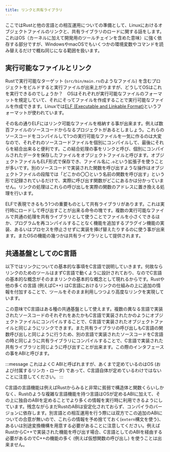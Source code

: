 ```yaml
---
title: リンクと共有ライブラリ
---
```


ここではRustと他の言語との相互運用についての準備として、Linuxにおけるオブジェクトファイルのリンクと、共有ライブラリのロードに関する話をします。これはOS（カーネルに加えて開発用のツールチェインを含めた意味）に強く依存する部分ですが、WindowsやmacOSでもいくつかの環境変数やコマンドを読み替えるだけで概ね同じになる範囲を扱います。

実行可能なファイルとリンク
-------------------------
Rustで実行可能なターゲット (`src/bin/main.rs`のようなファイル) を含むプロジェクトをビルドすると実行ファイルが出来上がりますが、どうしてOSはこれを実行できるのでしょうか？　OSはそれぞれが実行可能なファイルのフォーマットを規定していて、それにそってファイルを作成することで実行可能なファイルを作成できます。Linuxでは[ELF (Executable and Linkable Format)](https://ja.wikipedia.org/wiki/Executable_and_Linkable_Format)というフォーマットが使われています。

その名の通りELFにはリンク可能なファイルを格納する事が出来ます。例えば数百ファイルのソースコードからなるプロジェクトがあるとしましょう。これらのソースコードをコンパイルして1つの実行可能なファイルを一気に作るのは大変なので、それぞれのソースコードファイルを個別にコンパイルして、最後にそれらを結合出来ると便利です。この結合処理の事をリンクと呼び、個別にコンパイルされたデータを保存したファイルをオブジェクトファイルと呼びます。オブジェクトファイルもELF形式で保存でき、ファイル名に`.o`という拡張子を使うことが多いです。別のソースコードで実装された関数を呼び出すような操作はオブジェクトファイルの段階では「どこかの〇〇という名前の関数を呼び出す」という形で記録されているだけで、実際に呼び出す関数がどこにあるかは分かっていません。リンクの処理はこれらの呼び出しを実際の関数のアドレスに置き換える処理を行います。

ELFで表現できるもう1つの重要ものとして共有ライブラリがあります。これは実行時にロードして呼び出すことが出来る命令の塊です。複数の実行可能なファイルで共通の処理を共有ライブラリとして使うことでファイルを小さくできるほか、プログラムを再コンパイルすることなく機能を追加するプラグイン機能の実装、あるいはプロセスを停止させずに実装を挿げ替えたりするのに使う事が出来ます。またOSの機能の幾つかは共有ライブラリとして提供されます。

共通基盤としてのC言語
--------------------
以下ではリンクについての基本的な事項をC言語で説明していきます。何故ならリンクのためのツールはまずC言語で動くように設計されており、なのでC言語の基本的な概念がそのままリンクの基本的な概念として現れるからです。Rustや他の多くの言語 (例えばC++) はC言語におけるリンクの仕組みの上に追加の情報を付加することで、ツールをそのまま利用しつつより高度なリンクを実現しています。

この意味でC言語はある種の共通基盤として使えます。複数の異なる言語で実装されたソースコードのそれぞれをあたかもC言語で実装されたかのようにオブジェクトファイルにコンパイルすることで、C言語で実装されたオブジェクトファイルと同じようにリンクできます。また共有ライブラリの呼び出しもC言語の関数呼び出しと同じように行うため、別の言語で実装されたソースコードをC言語の時と同じように共有ライブラリにコンパイルすることで、C言語で実装された共有ライブラリと同じように呼び出すことが出来ます。この際のインタフェースの事をABIと呼びます。

:::message
これはよくC ABIと呼ばれますが、あくまで定めているのはOS (および付属するリンカ・ローダ) であって、C言語自体が定めているわけではないことに注意してください。
:::

C言語の言語機能は例えばRustからみると非常に貧弱で構造体と関数くらいしかなく、Rustのような複雑な言語機能を持つ言語はOSが定めるABIに加えて、その上に独自のABIを定めることでより多くの情報を実行時に利用できるようにしています。残念ながらまだRustのABIは安定化されておらず、コンパイラのバージョンに依存します。別言語との相互運用を行う際には双方でこの追加のABIについての合意が無いので、これらの情報を予め捨てておく(`extern`構文を使う)、あるいは別途変換機構を用意する必要があることに注意してください。例えばRustからC++で実装された機能を呼び出す場合、C言語としてのABIを経由する必要があるのでC++の機能の多く (例えば仮想関数の呼び出し) を使うことは出来ません。


